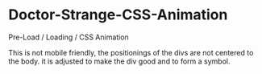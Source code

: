 # Doctor-Strange-CSS-Animation
Pre-Load / Loading / CSS Animation

This is not mobile friendly, the positionings of the divs are not centered to the body. 
it is adjusted to make the div good and to form a symbol.
